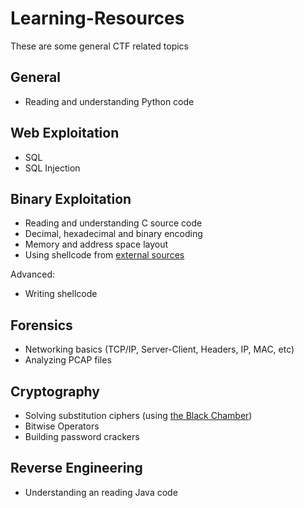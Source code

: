 # Learning-Resources

These are some general CTF related topics

## General

- Reading and understanding Python code

## Web Exploitation
- SQL
- SQL Injection

## Binary Exploitation
- Reading and understanding C source code
- Decimal, hexadecimal and binary encoding
- Memory and address space layout
- Using shellcode from [external sources](shell-storm.org)

Advanced:
- Writing shellcode

## Forensics
- Networking basics (TCP/IP, Server-Client, Headers, IP, MAC, etc)
- Analyzing PCAP files

## Cryptography
- Solving substitution ciphers (using [the Black Chamber](http://www.simonsingh.net/The_Black_Chamber/substitutioncrackingtool.html))
- Bitwise Operators
- Building password crackers

## Reverse Engineering
- Understanding an reading Java code
